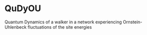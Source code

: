 # QuDyOU
Quantum Dynamics of a walker in a network experiencing Ornstein-Uhlenbeck fluctuations of the site energies
